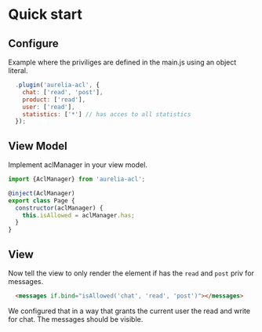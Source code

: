 # Quick start

## Configure

Example where the priviliges are defined in the main.js using an object
literal.

```js
  .plugin('aurelia-acl', {
    chat: ['read', 'post'],
    product: ['read'],
    user: ['read'],
    statistics: ['*'] // has acces to all statistics
  });
```

## View Model

Implement aclManager in your view model.

```js
import {AclManager} from 'aurelia-acl';

@inject(AclManager)
export class Page {
  constructor(aclManager) {
    this.isAllowed = aclManager.has;
  }
}

```

## View

Now tell the view to only render the element if has the `read` and `post` priv
for messages.

```html
  <messages if.bind="isAllowed('chat', 'read', 'post')"></messages>
```

We configured that in a way that grants the current user the read and write for
chat. The messages should be visible.
